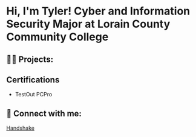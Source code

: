 <h1>Hi, I'm Tyler! Cyber and Information Security Major at Lorain County Community College

<h2>👨‍💻 Projects:</h2>


<h2>Certifications</h2>

- TestOut PCPro

<h2> 🤳 Connect with me:</h2>

[Handshake]([url](https://lorainccc.joinhandshake.com/profiles/57758944))

<!--
**tylerhammond06/tylerhammond06** is a ✨ _special_ ✨ repository because its `README.md` (this file) appears on your GitHub profile.

Here are some ideas to get you started:

- 🔭 I’m currently working on ...
- 🌱 I’m currently learning ...
- 👯 I’m looking to collaborate on ...
- 🤔 I’m looking for help with ...
- 💬 Ask me about ...
- 📫 How to reach me: ...
- 😄 Pronouns: ...
- ⚡ Fun fact: ...
-->
